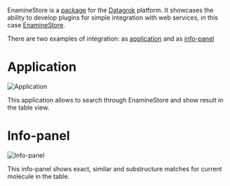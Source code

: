 EnamineStore is a [package](https://datagrok.ai/help/develop/develop#packages) for the [Datagrok](https://datagrok.ai) platform.
It showcases the ability to develop plugins for simple integration with web services, in this case 
[EnamineStore](https://enaminestore.com).

There are two examples of integration: as [application](https://datagrok.ai/help/develop/develop#applications) and as
[info-panel](https://datagrok.ai/help/discover/infopanels)

# Application

![Application](https://github.com/datagrok-ai/public/blob/master/packages/EnamineStore/images/application.png)

This application allows to search through EnamineStore and show result in the table view.

# Info-panel

![Info-panel](https://github.com/datagrok-ai/public/blob/master/packages/EnamineStore/images/info_panel.png)

This info-panel shows exact, similar and substructure matches for current molecule in the table.
